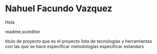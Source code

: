 # Nahuel Facundo Vazquez

Hola

readme.so/editor

titulo de proyecto
que es el proyecto
lista de tecnologias y herramientas con las que se hace
especificar metodologias
especificar estandars
